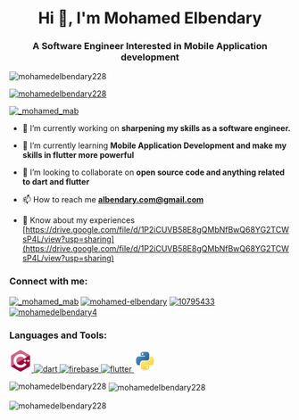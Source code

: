 <h1 align="center">Hi 👋, I'm Mohamed Elbendary</h1>
<h3 align="center">A Software Engineer Interested in Mobile Application development</h3>

<p align="left"> <img src="https://komarev.com/ghpvc/?username=mohamedelbendary228&label=Profile%20views&color=0e75b6&style=flat" alt="mohamedelbendary228" /> </p>

<p align="left"> <a href="https://github.com/ryo-ma/github-profile-trophy"><img src="https://github-profile-trophy.vercel.app/?username=mohamedelbendary228&title=Repositories,Commits,Followers" alt="mohamedelbendary228" /></a> </p>

<p align="left"> <a href="https://twitter.com/_mohamed_mab" target="blank"><img src="https://img.shields.io/twitter/follow/_mohamed_mab?logo=twitter&style=for-the-badge" alt="_mohamed_mab" /></a> </p>

- 🔭 I’m currently working on **sharpening my skills as a software engineer.**

- 🌱 I’m currently learning **Mobile Application Development and make my skills in flutter more powerful**

- 👯 I’m looking to collaborate on **open source code and anything related to dart and flutter**

- 📫 How to reach me **albendary.com@gmail.com**

- 📄 Know about my experiences [https://drive.google.com/file/d/1P2iCUVB58E8gQMbNfBwQ68YG2TCWsP4L/view?usp=sharing](https://drive.google.com/file/d/1P2iCUVB58E8gQMbNfBwQ68YG2TCWsP4L/view?usp=sharing)

<h3 align="left">Connect with me:</h3>
<p align="left">
<a href="https://twitter.com/_mohamed_mab" target="blank"><img align="center" src="https://raw.githubusercontent.com/rahuldkjain/github-profile-readme-generator/master/src/images/icons/Social/twitter.svg" alt="_mohamed_mab" height="30" width="40" /></a>
<a href="https://linkedin.com/in/mohamed-elbendary" target="blank"><img align="center" src="https://raw.githubusercontent.com/rahuldkjain/github-profile-readme-generator/master/src/images/icons/Social/linked-in-alt.svg" alt="mohamed-elbendary" height="30" width="40" /></a>
<a href="https://stackoverflow.com/users/10795433" target="blank"><img align="center" src="https://raw.githubusercontent.com/rahuldkjain/github-profile-readme-generator/master/src/images/icons/Social/stack-overflow.svg" alt="10795433" height="30" width="40" /></a>
<a href="https://instagram.com/mohamedelbendary4" target="blank"><img align="center" src="https://raw.githubusercontent.com/rahuldkjain/github-profile-readme-generator/master/src/images/icons/Social/instagram.svg" alt="mohamedelbendary4" height="30" width="40" /></a>
</p>

<h3 align="left">Languages and Tools:</h3>
<p align="left"> <a href="https://www.w3schools.com/cpp/" target="_blank" rel="noreferrer"> <img src="https://raw.githubusercontent.com/devicons/devicon/master/icons/cplusplus/cplusplus-original.svg" alt="cplusplus" width="40" height="40"/> </a> <a href="https://dart.dev" target="_blank" rel="noreferrer"> <img src="https://www.vectorlogo.zone/logos/dartlang/dartlang-icon.svg" alt="dart" width="40" height="40"/> </a> <a href="https://firebase.google.com/" target="_blank" rel="noreferrer"> <img src="https://www.vectorlogo.zone/logos/firebase/firebase-icon.svg" alt="firebase" width="40" height="40"/> </a> <a href="https://flutter.dev" target="_blank" rel="noreferrer"> <img src="https://www.vectorlogo.zone/logos/flutterio/flutterio-icon.svg" alt="flutter" width="40" height="40"/> </a> <a href="https://www.python.org" target="_blank" rel="noreferrer"> <img src="https://raw.githubusercontent.com/devicons/devicon/master/icons/python/python-original.svg" alt="python" width="40" height="40"/> </a> </p>

<p><img align="left" src="https://github-readme-stats.vercel.app/api/top-langs?username=mohamedelbendary228&show_icons=true&locale=en&layout=compact" alt="mohamedelbendary228" /></p>

<p>&nbsp;<img align="center" src="https://github-readme-stats.vercel.app/api?username=mohamedelbendary228&show_icons=true&locale=en" alt="mohamedelbendary228" /></p>

<p><img align="center" src="https://github-readme-streak-stats.herokuapp.com/?user=mohamedelbendary228&" alt="mohamedelbendary228" /></p>
